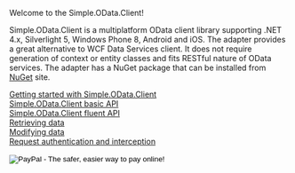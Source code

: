 Welcome to the Simple.OData.Client!

Simple.OData.Client is a multiplatform OData client library supporting .NET 4.x, Silverlight 5, Windows Phone 8, Android and iOS. The adapter provides a great alternative to WCF Data Services client. It does not require generation of context or entity classes and fits RESTful nature of OData services. The adapter has a NuGet package that can be installed from [NuGet](www.nuget.org) site.

[Getting started with Simple.OData.Client](https://github.com/object/Simple.OData.Client/wiki/Getting-started-with-Simple.OData.Client)  
[Simple.OData.Client basic API](https://github.com/object/Simple.OData.Client/wiki/Simple.OData.Client-basic-API)  
[Simple.OData.Client fluent API](https://github.com/object/Simple.OData.Client/wiki/Simple.OData.Client-fluent-API)  
[Retrieving data](https://github.com/object/Simple.OData.Client/wiki/Retrieving-data)  
[Modifying data](https://github.com/object/Simple.OData.Client/wiki/Modifying-data)  
[Request authentication and interception](https://github.com/object/Simple.OData.Client/wiki/Request-authentication-and-interception)  

<form action="https://www.paypal.com/cgi-bin/webscr" method="post" target="_top">
<input type="hidden" name="cmd" value="_s-xclick">
<input type="hidden" name="hosted_button_id" value="J28FHB25F4XKJ">
<input type="image" src="https://www.paypalobjects.com/en_US/i/btn/btn_donateCC_LG.gif" border="0" name="submit" alt="PayPal - The safer, easier way to pay online!">
<img alt="" border="0" src="https://www.paypalobjects.com/en_US/i/scr/pixel.gif" width="1" height="1">
</form>
